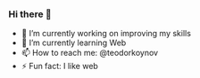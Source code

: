 ### Hi there 👋
- 🔭 I’m currently working on improving my skills
- 🌱 I’m currently learning Web
- 📫 How to reach me: @teodorkoynov
- ⚡ Fun fact: I like web
<!--
**TeodorKoynov/TeodorKoynov** is a ✨ _special_ ✨ repository because its `README.md` (this file) appears on your GitHub profile.
